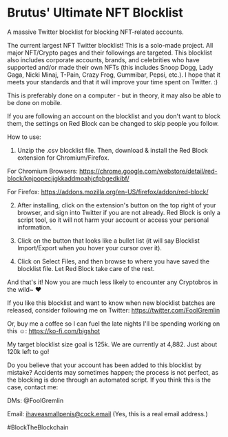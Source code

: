 # Brutus' Ultimate NFT Blocklist
A massive Twitter blocklist for blocking NFT-related accounts.

The current largest NFT Twitter blocklist! This is a solo-made project. All major NFT/Crypto pages and their followings are targeted. This blocklist also includes corporate accounts, brands, and celebrities who have supported and/or made their own NFTs (this includes Snoop Dogg, Lady Gaga, Nicki Minaj, T-Pain, Crazy Frog, Gummibar, Pepsi, etc.). I hope that it meets your standards and that it will improve your time spent on Twitter. :)

This is preferably done on a computer - but in theory, it may also be able to be done on mobile.

If you are following an account on the blocklist and you don't want to block them, the settings on Red Block can be changed to skip people you follow.

How to use:

1. Unzip the .csv blocklist file. Then, download & install the Red Block extension for Chromium/Firefox.

For Chromium Browsers: https://chrome.google.com/webstore/detail/red-block/knjpopecjigkkaddmoahjcfpbgedkibf/

For Firefox: https://addons.mozilla.org/en-US/firefox/addon/red-block/

2. After installing, click on the extension's button on the top right of your browser, and sign into Twitter if you are not already. Red Block is only a script tool, so it will not harm your account or access your personal information.

3. Click on the button that looks like a bullet list (it will say Blocklist Import/Export when you hover your cursor over it).

4. Click on Select Files, and then browse to where you have saved the blocklist file. Let Red Block take care of the rest.

And that's it! Now you are much less likely to encounter any Cryptobros in the wild~ ♥


If you like this blocklist and want to know when new blocklist batches are released, consider following me on Twitter: https://twitter.com/FoolGremlin

Or, buy me a coffee so I can fuel the late nights I'll be spending working on this ☺: https://ko-fi.com/bigshot

My target blocklist size goal is 125k. We are currently at 4,882. Just about 120k left to go!


Do you believe that your account has been added to this blocklist by mistake? Accidents may sometimes happen; the process is not perfect, as the blocking is done through an automated script. If you think this is the case, contact me:

DMs: @FoolGremlin

Email: ihaveasmallpenis@cock.email (Yes, this is a real email address.)

#BlockTheBlockchain
